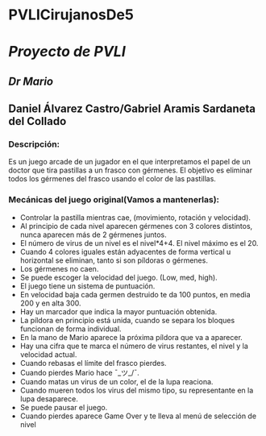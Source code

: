 # PVLICirujanosDe5
# *Proyecto de PVLI*
## *Dr Mario*
## Daniel Álvarez Castro/Gabriel Aramis Sardaneta del Collado

### Descripción:
Es un juego arcade de un jugador en el que interpretamos el papel de un doctor que tira pastillas a un frasco con gérmenes. El objetivo es eliminar todos los gérmenes del frasco usando el color de las pastillas.

### Mecánicas del juego original(Vamos a mantenerlas):

* Controlar la pastilla mientras cae, (movimiento, rotación y velocidad).
* Al principio de cada nivel aparecen gérmenes con 3 colores distintos, nunca aparecen más de 2 gérmenes juntos.
* El número de virus de un nivel es el nivel*4+4. El nivel máximo es el 20.
* Cuando 4 colores iguales están adyacentes de forma vertical u horizontal se eliminan, tanto si son píldoras o gérmenes.
* Los gérmenes no caen.
* Se puede escoger la velocidad del juego. (Low, med, high).
* El juego tiene un sistema de puntuación.
* En velocidad baja cada germen destruido te da 100 puntos, en media 200 y en alta 300.
* Hay un marcador que indica la mayor puntuación obtenida.
* La píldora en principio está unida, cuando se separa los bloques funcionan de forma individual.
* En la mano de Mario aparece la próxima píldora que va a aparecer.
* Hay una cifra que te marca el número de virus restantes, el nivel y la velocidad actual.
* Cuando rebasas el límite del frasco pierdes.
* Cuando pierdes Mario hace ¯\_ツ_/¯.
* Cuando matas un virus de un color, el de la lupa reaciona.
* Cuando mueren todos los virus del mismo tipo, su representante en la lupa desaparece.
* Se puede pausar el juego.
* Cuando pierdes aparece Game Over y te lleva al menú de selección de nivel

